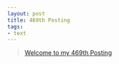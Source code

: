 ```yaml
---
layout: post
title: 469th Posting
tags: 
- text
---
```


> [Welcome to my 469th Posting](https://janghan-kor.tistory.com/1764)
